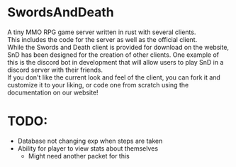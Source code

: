 # SwordsAndDeath
A tiny MMO RPG game server written in rust with several clients.\
This includes the code for the server as well as the official client.\
While the Swords and Death client is provided for download on the website, SnD has been designed for the creation of
other clients. One example of this is the discord bot in development that will allow users to play SnD in a discord
server with their friends.\
If you don't like the current look and feel of the client, you can fork it and customize it to your liking, or code one
from scratch using the documentation on our website!


# TODO:
 - Database not changing exp when steps are taken
 - Ability for player to view stats about themselves
   - Might need another packet for this